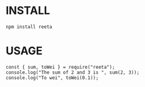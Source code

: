# INSTALL

```
npm install reeta

```
# USAGE

```
const { sum, toWei } = require("reeta");
console.log("The sum of 2 and 3 is ", sum(2, 3));
console.log("To wei", toWei(0.1));
```